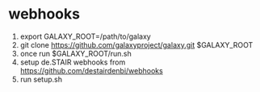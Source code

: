 # webhooks
1) export GALAXY_ROOT=/path/to/galaxy
2) git clone https://github.com/galaxyproject/galaxy.git $GALAXY_ROOT
3) once run $GALAXY_ROOT/run.sh
4) setup de.STAIR webhooks from https://github.com/destairdenbi/webhooks
5) run setup.sh